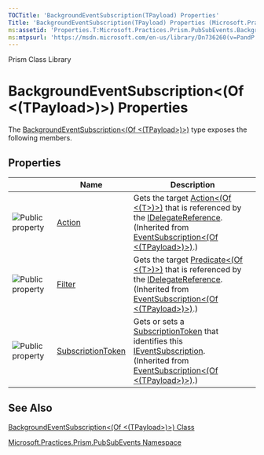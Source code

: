 ```yaml
---
TOCTitle: 'BackgroundEventSubscription(TPayload) Properties'
Title: 'BackgroundEventSubscription(TPayload) Properties (Microsoft.Practices.Prism.PubSubEvents)'
ms:assetid: 'Properties.T:Microsoft.Practices.Prism.PubSubEvents.BackgroundEventSubscription\`1'
ms:mtpsurl: 'https://msdn.microsoft.com/en-us/library/Dn736260(v=PandP.50)'
---
```


Prism Class Library

BackgroundEventSubscription&lt;(Of &lt;(TPayload&gt;)&gt;) Properties
=====================================================================

The [BackgroundEventSubscription&lt;(Of &lt;(TPayload&gt;)&gt;)](https://msdn.microsoft.com/t:microsoft.practices.prism.pubsubevents.backgroundeventsubscription%601) type exposes the following members.

Properties
----------

<span id="propertyTableToggle"></span>
<table>

<thead>
<tr class="header">
<th> </th>
<th>Name</th>
<th>Description</th>
</tr>
</thead>
<tbody>
<tr class="odd">
<td><img src="https://msdn.microsoft.com/en-us/Dn736260.pubproperty(en-us,PandP.50).gif" title="Public property" /></td>
<td><a href="https://msdn.microsoft.com/p:microsoft.practices.prism.pubsubevents.eventsubscription%601.action">Action</a></td>
<td><div class="summary">
Gets the target <a href="http://msdn.microsoft.com/en-us/library/018hxwa8">Action&lt;(Of &lt;(T&gt;)&gt;)</a> that is referenced by the <a href="https://msdn.microsoft.com/t:microsoft.practices.prism.pubsubevents.idelegatereference">IDelegateReference</a>.
</div>
(Inherited from <a href="https://msdn.microsoft.com/t:microsoft.practices.prism.pubsubevents.eventsubscription%601">EventSubscription&lt;(Of &lt;(TPayload&gt;)&gt;)</a>.)</td>
</tr>
<tr class="even">
<td><img src="https://msdn.microsoft.com/en-us/Dn736260.pubproperty(en-us,PandP.50).gif" title="Public property" /></td>
<td><a href="https://msdn.microsoft.com/p:microsoft.practices.prism.pubsubevents.eventsubscription%601.filter">Filter</a></td>
<td><div class="summary">
Gets the target <a href="http://msdn.microsoft.com/en-us/library/bfcke1bz">Predicate&lt;(Of &lt;(T&gt;)&gt;)</a> that is referenced by the <a href="https://msdn.microsoft.com/t:microsoft.practices.prism.pubsubevents.idelegatereference">IDelegateReference</a>.
</div>
(Inherited from <a href="https://msdn.microsoft.com/t:microsoft.practices.prism.pubsubevents.eventsubscription%601">EventSubscription&lt;(Of &lt;(TPayload&gt;)&gt;)</a>.)</td>
</tr>
<tr class="odd">
<td><img src="https://msdn.microsoft.com/en-us/Dn736260.pubproperty(en-us,PandP.50).gif" title="Public property" /></td>
<td><a href="https://msdn.microsoft.com/p:microsoft.practices.prism.pubsubevents.eventsubscription%601.subscriptiontoken">SubscriptionToken</a></td>
<td><div class="summary">
Gets or sets a <a href="https://msdn.microsoft.com/p:microsoft.practices.prism.pubsubevents.eventsubscription%601.subscriptiontoken">SubscriptionToken</a> that identifies this <a href="https://msdn.microsoft.com/t:microsoft.practices.prism.pubsubevents.ieventsubscription">IEventSubscription</a>.
</div>
(Inherited from <a href="https://msdn.microsoft.com/t:microsoft.practices.prism.pubsubevents.eventsubscription%601">EventSubscription&lt;(Of &lt;(TPayload&gt;)&gt;)</a>.)</td>
</tr>
</tbody>
</table>

See Also
--------


[BackgroundEventSubscription&lt;(Of &lt;(TPayload&gt;)&gt;) Class](https://msdn.microsoft.com/t:microsoft.practices.prism.pubsubevents.backgroundeventsubscription%601)

[Microsoft.Practices.Prism.PubSubEvents Namespace](https://msdn.microsoft.com/n:microsoft.practices.prism.pubsubevents)
